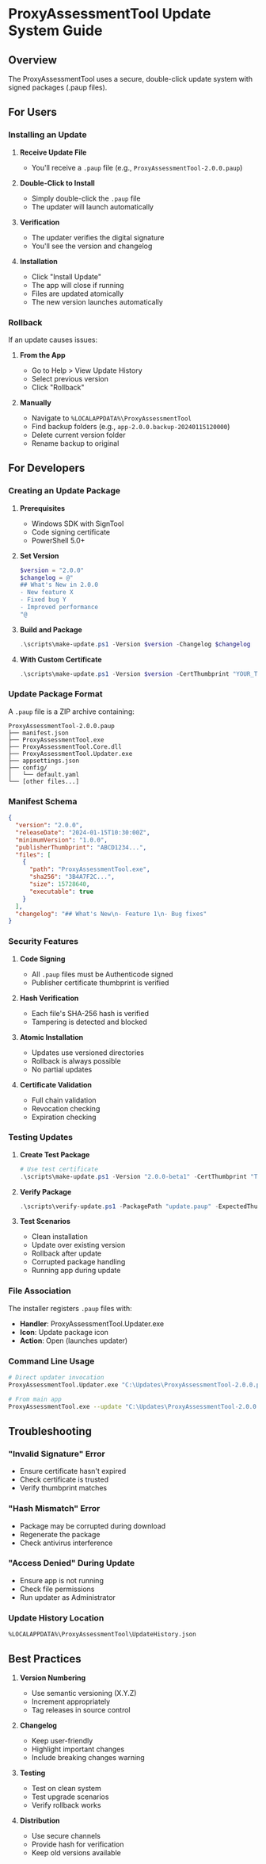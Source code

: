 # ProxyAssessmentTool Update System Guide

## Overview

The ProxyAssessmentTool uses a secure, double-click update system with signed packages (.paup files).

## For Users

### Installing an Update

1. **Receive Update File**
   - You'll receive a `.paup` file (e.g., `ProxyAssessmentTool-2.0.0.paup`)

2. **Double-Click to Install**
   - Simply double-click the `.paup` file
   - The updater will launch automatically

3. **Verification**
   - The updater verifies the digital signature
   - You'll see the version and changelog

4. **Installation**
   - Click "Install Update"
   - The app will close if running
   - Files are updated atomically
   - The new version launches automatically

### Rollback

If an update causes issues:

1. **From the App**
   - Go to Help > View Update History
   - Select previous version
   - Click "Rollback"

2. **Manually**
   - Navigate to `%LOCALAPPDATA%\ProxyAssessmentTool`
   - Find backup folders (e.g., `app-2.0.0.backup-20240115120000`)
   - Delete current version folder
   - Rename backup to original

## For Developers

### Creating an Update Package

1. **Prerequisites**
   - Windows SDK with SignTool
   - Code signing certificate
   - PowerShell 5.0+

2. **Set Version**
   ```powershell
   $version = "2.0.0"
   $changelog = @"
   ## What's New in 2.0.0
   - New feature X
   - Fixed bug Y
   - Improved performance
   "@
   ```

3. **Build and Package**
   ```powershell
   .\scripts\make-update.ps1 -Version $version -Changelog $changelog
   ```

4. **With Custom Certificate**
   ```powershell
   .\scripts\make-update.ps1 -Version $version -CertThumbprint "YOUR_THUMBPRINT"
   ```

### Update Package Format

A `.paup` file is a ZIP archive containing:

```
ProxyAssessmentTool-2.0.0.paup
├── manifest.json
├── ProxyAssessmentTool.exe
├── ProxyAssessmentTool.Core.dll
├── ProxyAssessmentTool.Updater.exe
├── appsettings.json
├── config/
│   └── default.yaml
└── [other files...]
```

### Manifest Schema

```json
{
  "version": "2.0.0",
  "releaseDate": "2024-01-15T10:30:00Z",
  "minimumVersion": "1.0.0",
  "publisherThumbprint": "ABCD1234...",
  "files": [
    {
      "path": "ProxyAssessmentTool.exe",
      "sha256": "3B4A7F2C...",
      "size": 15728640,
      "executable": true
    }
  ],
  "changelog": "## What's New\n- Feature 1\n- Bug fixes"
}
```

### Security Features

1. **Code Signing**
   - All `.paup` files must be Authenticode signed
   - Publisher certificate thumbprint is verified

2. **Hash Verification**
   - Each file's SHA-256 hash is verified
   - Tampering is detected and blocked

3. **Atomic Installation**
   - Updates use versioned directories
   - Rollback is always possible
   - No partial updates

4. **Certificate Validation**
   - Full chain validation
   - Revocation checking
   - Expiration checking

### Testing Updates

1. **Create Test Package**
   ```powershell
   # Use test certificate
   .\scripts\make-update.ps1 -Version "2.0.0-beta1" -CertThumbprint "TEST_CERT"
   ```

2. **Verify Package**
   ```powershell
   .\scripts\verify-update.ps1 -PackagePath "update.paup" -ExpectedThumbprint "TEST_CERT"
   ```

3. **Test Scenarios**
   - Clean installation
   - Update over existing version
   - Rollback after update
   - Corrupted package handling
   - Running app during update

### File Association

The installer registers `.paup` files with:
- **Handler**: ProxyAssessmentTool.Updater.exe
- **Icon**: Update package icon
- **Action**: Open (launches updater)

### Command Line Usage

```bash
# Direct updater invocation
ProxyAssessmentTool.Updater.exe "C:\Updates\ProxyAssessmentTool-2.0.0.paup"

# From main app
ProxyAssessmentTool.exe --update "C:\Updates\ProxyAssessmentTool-2.0.0.paup"
```

## Troubleshooting

### "Invalid Signature" Error
- Ensure certificate hasn't expired
- Check certificate is trusted
- Verify thumbprint matches

### "Hash Mismatch" Error
- Package may be corrupted during download
- Regenerate the package
- Check antivirus interference

### "Access Denied" During Update
- Ensure app is not running
- Check file permissions
- Run updater as Administrator

### Update History Location
```
%LOCALAPPDATA%\ProxyAssessmentTool\UpdateHistory.json
```

## Best Practices

1. **Version Numbering**
   - Use semantic versioning (X.Y.Z)
   - Increment appropriately
   - Tag releases in source control

2. **Changelog**
   - Keep user-friendly
   - Highlight important changes
   - Include breaking changes warning

3. **Testing**
   - Test on clean system
   - Test upgrade scenarios
   - Verify rollback works

4. **Distribution**
   - Use secure channels
   - Provide hash for verification
   - Keep old versions available